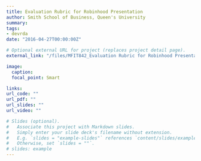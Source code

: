 ```yaml
---
title: Evaluation Rubric for Robinhood Presentation
author: Smith School of Business, Queen's University 
summary: 
tags:
- devrda
date: "2016-04-27T00:00:00Z"

# Optional external URL for project (replaces project detail page).
external_link: "/files/MFIT842_Evaluation Rubric for Robinhood Presentation.pdf"

image:
  caption: 
  focal_point: Smart

links:
url_code: ""
url_pdf: ""
url_slides: ""
url_video: ""

# Slides (optional).
#   Associate this project with Markdown slides.
#   Simply enter your slide deck's filename without extension.
#   E.g. `slides = "example-slides"` references `content/slides/example-slides.md`.
#   Otherwise, set `slides = ""`.
# slides: example
---
```



